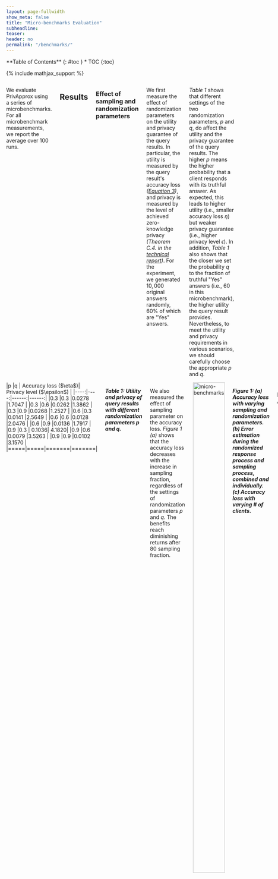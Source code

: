 ```yaml
---
layout: page-fullwidth
show_meta: false
title: "Micro-benchmarks Evaluation"
subheadline:
teaser:
header: no
permalink: "/benchmarks/"
---
```


<div class="row">
<div class="medium-4 medium-push-8 columns" markdown="1">
<div class="panel radius" markdown="1">
**Table of Contents**
{: #toc }
*  TOC
{:toc}
</div>
</div><!-- /.medium-4.columns -->

{% include mathjax_support %}
<div class="medium-8 medium-pull-4 columns" markdown="1">

We evaluate PrivApprox using a series of microbenchmarks. For all microbenchmark measurements, we report the average over $100$ runs.

## Results

### Effect of sampling and randomization parameters

We first measure the effect of randomization parameters on the utility and privacy guarantee of the query results.  In particular, the utility is measured by the query result's accuracy loss _(<a href="https://privapprox.github.io/design/#step-ii-answering-queries-at-clients">Equation 3</a>)_, and privacy is measured by the level of achieved zero-knowledge privacy _(Theorem C.4. in the <a href="https://arxiv.org/abs/1701.05403">technical report</a>)_. For the experiment, we generated $10,000$ original answers randomly, 60% of which are "Yes" answers.

_Table 1_ shows that different settings of the two randomization parameters, $p$ and $q$, do affect the utility and the privacy guarantee of the query results.  The higher $p$ means the higher probability that a client responds with its truthful answer.  As expected, this leads to higher utility (i.e., smaller accuracy loss $\eta$) but weaker privacy guarantee (i.e., higher privacy level $\epsilon$).  In addition, _Table 1_ also shows that the closer we set the probability $q$ to the fraction of truthful "Yes" answers (i.e., $60%$ in this microbenchmark), the higher utility the query result provides. Nevertheless, to meet the utility and privacy requirements in various scenarios, we should carefully choose the appropriate $p$ and $q$.
</div>

<div class="medium-12 medium-pull-12 columns" markdown="1">
|p    |q    | Accuracy loss ($\eta$)| Privacy level ($\epsilon$) |
|----:|----:|------:|------:|
|0.3  |0.3  |0.0278 |1.7047 |
|0.3  |0.6  |0.0262 |1.3862 |
|0.3  |0.9  |0.0268 |1.2527 |
|0.6  |0.3  |0.0141 |2.5649 |
|0.6  |0.6  |0.0128 |2.0476 |
|0.6  |0.9  |0.0136 |1.7917 |
|0.9  |0.3  | 0.1036| 4.1820|
|0.9  |0.6  |0.0079 |3.5263 |
|0.9  |0.9  |0.0102 |3.1570 |
|=====|=====|=======|=======|

***Table 1: Utility and privacy of query results with different randomization parameters $p$ and $q$.***

We also measured the effect of sampling parameter on the accuracy loss. _Figure 1 (a)_ shows that the accuracy loss decreases with the increase in sampling fraction, regardless of the settings of randomization parameters $p$ and $q$.  The benefits reach diminishing returns after  $80%$ sampling fraction.

<div class="medium-12 medium-pull-12 columns" markdown="1">
 <img class="t20" width="100%" src="{{ site.urlimg }}micro-benchmark1.png" alt="micro-benchmarks">
</div>

***Figure 1: (a) Accuracy loss with varying sampling and randomization parameters. (b) Error estimation during the randomized response process and sampling process, combined and individually. (c) Accuracy loss with varying # of clients.***

### Error estimation

To analyze the accuracy loss, we first separately measured the accuracy loss caused by running, _individually_, the sampling  process and the randomized response process. For the comparison, secondly, we also computed the total accuracy loss after running the two processes in succession as in PrivApprox. For the experiment, we set he number of original answers to $10,000$ with $60%$ of which being "Yes" answers. We compute the accuracy loss of the randomized response process separately by setting the sampling parameter to $100%$ ($s = 1$) and the randomized response parameters $p$ and $q$ to $0.3$ and $0.6$, respectively. Meanwhile, we measure the accuracy loss of the sampling process without the randomized response process by setting $p$ to $1$.  

_Figure 1 (b)_ represents that the accuracy loss during the two experiments is statistically independent to each other. In addition, the accuracy loss of the two processes can effectively be added together to calculate the total accuracy loss.


### Effect of the number of clients
We next analyzed how the number of participating clients affects the utility of the results.  For the experiment, we fix the sampling and randomization parameters $s$, $p$ and $q$ to $0.9$, $0.9$ and $0.6$, respectively, and set the fraction of truthful "Yes" answers to $60%$.  

_Figure 1 (c)_ shows that the utility of query results improves with the increase in the number of participating clients, and few clients (e.g., $<100$) may lead to low-utility query results.

### Effect of the fraction of truthful answers
We also measured the utility of both the native and the inverse query results with different fractions of truthful "Yes" answers.  For the experiment, we still keep the sampling and randomization parameters $s$, $p$ and $q$ to $0.9$, $0.9$ and $0.6$, respectively, and set the total number of answers to $10,000$.  

_Figure 2 (a)_ shows that PrivApprox achieves higher utility as the fraction of truthful "Yes" answers gets closer to $60$% (i.e., the $q$ value). In addition, when
the fraction of "Yes" truthful answers $y$ is too small compared to the $q$ value (e.g., $y = 0.1$), the accuracy loss is ($2.54$%). However, by using the query inversion mechanism _(see §3.3.3 in the <a href="https://arxiv.org/abs/1701.05403">technical report</a>)_, we can significantly reduce  the accuracy loss ($0.4$%).

<div class="medium-12 medium-pull-12 columns" markdown="1">
 <img class="t20" width="100%" src="{{ site.urlimg }}micro-benchmark2.png" alt="micro-benchmarks">
</div>

### Effect of answer's bit-vector sizes

We also measured the throughput at proxies with various sizes for the bit-vector of client answers _(<a href="https://privapprox.github.io/design/#submitting-queries">$A[n]$ </a>)_. We conducted this experiment with a $3$-node cluster. _Figure 2 (b)_ shows that the throughput, as expected, is inversely proportional to the answer's bit-vector sizes.

### Effect of stratified sampling

To illustrate the use of stratified sampling, we generated a synthetic data stream with three different stream sources $S_1$, $S_2$, $S_3$. Each stream source is created with an independent Poisson distribution. In addition, the three stream sources have an arrival rate of $3:4:5$ data items per time unit, respectively. The computation window size is fixed to $10,000$ data items.

_Figure 2 (c)_ shows the average number of selected items of each stream source with varying sample fractions using the stratified sampling mechanism.  As expected, the average number of sampled data items from each stream source is proportional to its arrival rate and the sample fractions.


### Computational overhead of crypto operations

We also compared the computational overhead of crypto operations used in PrivApprox and prior systems.  In particular, these crypto operations are XOR in PrivApprox, _<a href="http://dl.acm.org/citation.cfm?id=2382268"> RSA</a>_, _<a href="http://dl.acm.org/citation.cfm?id=2228316">Goldwasser-Micali </a>_, and _<a href="http://dl.acm.org/citation.cfm?id=1807247">Paillier </a>_. For the experiment, we measured the number of crypto operations that can be executed on: _(i)_ Android Galaxy mini III smartphone running Android 4.1.2 with a 1.5 GHz CPU; _(ii)_ MacBook Air laptop with a 2.2 GHz Intel Core i7 CPU running OS X Yosemite 10.10.2; and _(iii)_ Linux server running Linux 3.15.0 equipped with a 2.2 GHz CPU with 32 cores.

_Table 2_ shows that the XOR operation is extremely efficient compared with the other crypto mechanisms. This highlights the importance XOR encryption for our system design.

|            |||            Encryption               |||||||              Decryption              |
|            |     Phone     ||     Laptop     ||    Server     ||     Phone     | |    Laptop     |  |   Server     ||
|------------
|     RSA    | 937 | 16$\times$ | 2,770 | 341$\times$  | 4,909 |  275$\times$  |  126  |  25890$\times$  |  698  |  23666$\times$  |  859  |   26401$\times$  |  
| Goldwasser | 2,106 | 7$\times$ | 17,064 |  55$\times$  | 22,902 |  59$\times$  |  127  |  25686$\times$  |  6,329  |  2610$\times$  |  7,068  |  3209$\times$  |
|  Paillier  | 116  |  129$\times$  |  489  |  1930$\times$  |  579  | 2335$\times$  |  72  |  45308$\times$  |  250  |  66076$\times$  |  309  |  73392$\times$  |
| PRIVAPPROX |   15,026   ||  943,902 ||   1,351,937    ||    3,262,186    ||    16,519,076    ||     22,678,285    ||
|============

***Table 2: Comparison of crypto overheads (# operations/sec). The public-key crypto schemes use a 1024-bit key.***

### Throughput at clients

We also measured throughput at clients. In particular, we measured the number of operations per second that can be executed at clients for the query answering process. For this experiment, we used the same set of devices as in the previous experiment.

_Table 3_ presents the throughput at clients. To further investigate the overheads, we measured the individual throughput of three sub-processes in the query answering process: _(i)_ database read, _(ii)_ randomized response, and _(iii)_ XOR encryption. The result indicates that the performance bottleneck in the answering process is actually the database read operation.

|No. of operations/sec| Phone | Laptop | Server |
|-------------------
|SQLite read| 1,162 | 19,646 | 23,418 |
|Randomized response| 168,938 | 418,668 | 1,809,662|
|XOR encryption| 15,026 | 943,902 | 1,351,937 |
|Total| 1,116 | 17,236 | 22,026|
|===================

***Table 3: Throughput (# operations/sec) at clients.***
